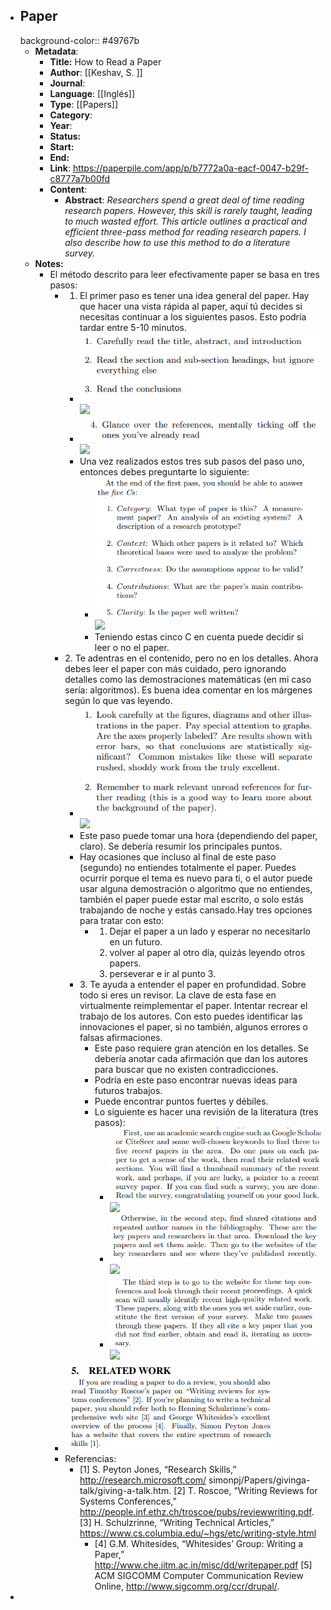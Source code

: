 - ## Paper
  background-color:: #49767b
	- **Metadata**:
		- **Title:** How to Read a Paper
		- **Author**: [[Keshav, S. ]]
		- **Journal**:
		- **Language**: [[Inglés]]
		- **Type**: [[Papers]]
		- **Category**:
		- **Year**:
		- **Status:**
		- **Start:**
		- **End:**
		- **Link**: https://paperpile.com/app/p/b7772a0a-eacf-0047-b29f-c8777a7b00fd
		- **Content**:
			- **Abstract**:  _Researchers spend a great deal of time reading research papers. However, this skill is rarely taught, leading to much wasted effort. This article outlines a practical and efficient three-pass method for reading research papers. I also describe how to use this method to do a literature survey._
	- **Notes:**
		- El método descrito para leer efectivamente paper se basa en tres pasos:
			- 1. El primer paso es tener una idea general del paper. Hay que hacer una vista rápida al paper, aquí tú decides si necesitas continuar a los siguientes pasos. Esto podría tardar entre 5-10 minutos.
				- ![image.png](../assets/image_1656166748740_0.png) ![](https://hypernotes.zenkit.com/api/v1/lists/2362182/files/o3iooK6H8)
				- ![image.png](../assets/image_1656166759019_0.png) ![](https://hypernotes.zenkit.com/api/v1/lists/2362182/files/36EzqFSZJ)
				- Una vez realizados estos tres sub pasos del paso uno, entonces debes preguntarte lo siguiente:
					- ![image.png](../assets/image_1656166766737_0.png) ![](https://hypernotes.zenkit.com/api/v1/lists/2362182/files/1UCPoylG_)
					- Teniendo estas cinco C en cuenta puede decidir si leer o no el paper.
			- 2\. Te adentras en el contenido, pero no en los detalles. Ahora debes leer el paper con más cuidado, pero ignorando detalles como las demostraciones matemáticas (en mi caso sería: algoritmos). Es buena idea comentar en los márgenes según lo que vas leyendo.
				- ![image.png](../assets/image_1656166788438_0.png) ![](https://hypernotes.zenkit.com/api/v1/lists/2362182/files/LHe8ArZG7)
				- Este paso puede tomar una hora (dependiendo del paper, claro). Se debería resumir los principales puntos.
				- Hay ocasiones que incluso al final de este paso (segundo) no entiendes totalmente el paper. Puedes ocurrir porque el tema es nuevo para ti, o el autor puede usar alguna demostración o algoritmo que no entiendes, también el paper puede estar mal escrito, o solo estás trabajando de noche y estás cansado.Hay tres opciones para tratar con esto:
					- 1. Dejar el paper a un lado y esperar no necesitarlo en un futuro.
					  2. volver al paper al otro día, quizás leyendo otros papers.
					  3. perseverar e ir al punto 3.
				- 3\. Te ayuda a entender el paper en profundidad. Sobre todo si eres un revisor. La clave de esta fase en virtualmente reimplementar el paper. Intentar recrear el trabajo de los autores. Con esto puedes identificar las innovaciones el paper, si no también, algunos errores o falsas afirmaciones.
					- Este paso requiere gran atención en los detalles. Se debería anotar cada afirmación que dan los autores para buscar que no existen contradicciones.
					- Podría en este paso encontrar nuevas ideas para futuros trabajos.
					- Puede encontrar puntos fuertes y débiles.
					- Lo siguiente es hacer una revisión de la literatura (tres pasos):
						- ![image.png](../assets/image_1656166819910_0.png) ![](https://hypernotes.zenkit.com/api/v1/lists/2362182/files/fSeUUzkqj)
						- ![image.png](../assets/image_1656166828300_0.png) ![](https://hypernotes.zenkit.com/api/v1/lists/2362182/files/G5uVbMfTQ)
						- ![image.png](../assets/image_1656166834957_0.png) ![](https://hypernotes.zenkit.com/api/v1/lists/2362182/files/On8qYNEgV)
			- ![image.png](../assets/image_1656166844653_0.png)
			- Referencias:
				- [1] S. Peyton Jones, “Research Skills,”
				  http://research.microsoft.com/ simonpj/Papers/givinga-talk/giving-a-talk.htm.
				  [2] T. Roscoe, “Writing Reviews for Systems
				  Conferences,”
				  http://people.inf.ethz.ch/troscoe/pubs/reviewwriting.pdf.
				  [3] H. Schulzrinne, “Writing Technical Articles,”
				  https://www.cs.columbia.edu/~hgs/etc/writing-style.html
					- [4] G.M. Whitesides, “Whitesides’ Group: Writing a
					  Paper,”
					  http://www.che.iitm.ac.in/misc/dd/writepaper.pdf
					  [5] ACM SIGCOMM Computer Communication Review
					  Online, http://www.sigcomm.org/ccr/drupal/.
-